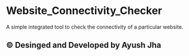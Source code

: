 # Website_Connectivity_Checker

A simple integrated tool to check the connectivity of a particular website.

## © Desinged and Developed by Ayush Jha
